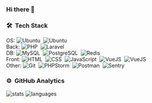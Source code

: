 ### Hi there 👋

### 🛠 &nbsp;Tech Stack
OS: ![Ubuntu](https://img.shields.io/badge/-Ubuntu-141a20?style=flat&logo=ubuntu)&nbsp;
![Ubuntu](https://img.shields.io/badge/-Windows-141a20?style=flat&logo=windows)&nbsp;\
Back: ![PHP](https://img.shields.io/badge/-PHP-141a20?style=flat&logo=php)&nbsp;
![Laravel](https://img.shields.io/badge/-Laravel-141a20?style=flat&logo=laravel)&nbsp;\
DB: ![MySQL](https://img.shields.io/badge/-MySQL-141a20?style=flat&logo=mysql)&nbsp;
![PostgreSQL](https://img.shields.io/badge/-PostgreSQL-141a20?style=flat&logo=postgresql)&nbsp;
![Redis](https://img.shields.io/badge/-Redis-141a20?style=flat&logo=redis)&nbsp;\
Front: ![HTML](https://img.shields.io/badge/-HTML-141a20?style=flat&logo=HTML5)&nbsp;
![CSS](https://img.shields.io/badge/-CSS-141a20?style=flat&logo=CSS3&logoColor=1572B6)&nbsp;
![JavaScript](https://img.shields.io/badge/-JavaScript-141a20?style=flat&logo=javascript)&nbsp;
![VueJS](https://img.shields.io/badge/-Bootstrap-141a20?style=flat&logo=bootstrap)&nbsp;
![VueJS](https://img.shields.io/badge/-VueJS-141a20?style=flat&logo=vue.js)&nbsp;\
Other: ![Git](https://img.shields.io/badge/-Git-141a20?style=flat&logo=git)&nbsp;
![PHPStorm](https://img.shields.io/badge/-PHPStorm-141a20?style=flat&logo=phpstorm)&nbsp;
![Postman](https://img.shields.io/badge/-Postman-141a20?style=flat&logo=postman)&nbsp;
![Sentry](https://img.shields.io/badge/-Sentry-141a20?style=flat&logo=sentry)&nbsp;


### ⚙️ &nbsp;GitHub Analytics
![stats](https://github-readme-stats.vercel.app/api?username=tkachikov&count_private=true&show_icons=true&theme=city_lights)
![languages](https://github-readme-stats.vercel.app/api/top-langs/?username=tkachikov&count_private=true&show_icons=true&include_all_commits=true&theme=city_lights&layout=compact&card_width=250)
